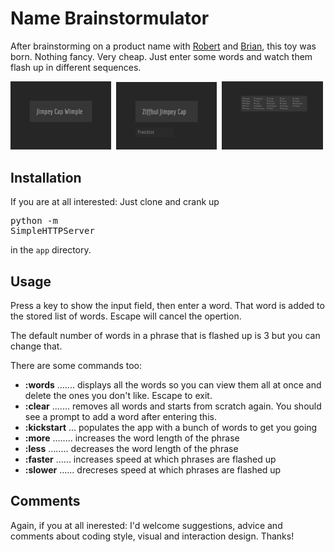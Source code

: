 Name Brainstormulator
=====================

After brainstorming on a product name with [Robert](www.linkedin.com/pub/robert-sullivan/0/21/3a2) and [Brian](www.linkedin.com/in/brianpartridge/), this toy was born. Nothing fancy. Very cheap. Just enter some words and watch them flash up in different sequences.

<img src="https://github.com/ali5ter/name-brainstormulator/blob/master/app/images/screenshots/brainstormulator-00.png?raw=true" width="32%"/>&nbsp;
<img src="https://github.com/ali5ter/name-brainstormulator/blob/master/app/images/screenshots/brainstormulator-01.png?raw=true" width="32%"/>&nbsp;
<img src="https://github.com/ali5ter/name-brainstormulator/blob/master/app/images/screenshots/brainstormulator-02.png?raw=true" width="32%"/>&nbsp;

Installation
------------

If you are at all interested: Just clone and crank up <pre>python -m SimpleHTTPServer</pre> in the `app` directory.

Usage
-----

Press a key to show the input field, then enter a word. That word is added to the stored list of words. Escape will cancel the opertion.

The default number of words in a phrase that is flashed up is 3 but you can change that.

There are some commands too:
* **:words** ....... displays all the words so you can view them all at once and delete the ones you don't like. Escape to exit.
* **:clear** ....... removes all words and starts from scratch again. You should see a prompt to add a word after entering this.
* **:kickstart** ... populates the app with a bunch of words to get you going
* **:more** ........ increases the word length of the phrase
* **:less** ........ decreases the word length of the phrase
* **:faster** ...... increases speed at which phrases are flashed up
* **:slower** ...... drecreses speed at which phrases are flashed up

Comments
--------

Again, if you at all inerested: I'd welcome suggestions, advice and comments about coding style, visual and interaction design. Thanks!
